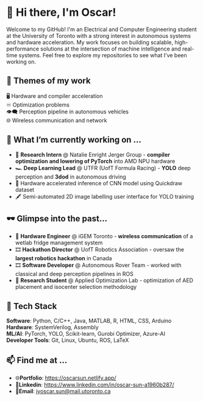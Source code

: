 # 👋 Hi there, I'm Oscar! 

Welcome to my GitHub! I'm an Electrical and Computer Engineering student at the University of Toronto with a strong interest in autonomous systems and hardware acceleration. My work focuses on building scalable, high-performance solutions at the intersection of machine intelligence and real-time systems. Feel free to explore my repositories to see what I’ve been working on.

## 💬 Themes of my work
🖥️ Hardware and compiler acceleration<br>
♾️ Optimization problems<br>
👁️‍🗨️ Perception pipeline in autonomous vehicles<br>
🌐 Wireless communication and network<br>

## 🔭 What I’m currently working on ...
* 💽 **Research Intern** @ Natalie Enright Jerger Group - **compiler optimization and lowering of PyTorch** into AMD NPU hardware
* 🏎️ **Deep Learning Lead** @ UTFR (UofT Formula Racing) - **YOLO** deep perception and **3dod** in autonomous driving
* 🎨 Hardware accelerated inference of CNN model using Quickdraw dataset
* 🖋️ Semi-automated 2D image labelling user interface for YOLO training

## 🕶️ Glimpse into the past...
* 🛜 **Hardware Engineer** @ iGEM Toronto - **wireless communication** of a wetlab fridge management system
* 🎞️ **Hackathon Director** @ UofT Robotics Association - oversaw the **largest robotics hackathon** in Canada
* 🎞️ **Software Developer** @ Autonomous Rover Team - worked with classical and deep perception pipelines in ROS
* 💊 **Research Student** @ Applied Optimization Lab - optimization of AED placement and isocenter selection methodology

## 🧰 Tech Stack
**Software**: Python, C/C++, Java, MATLAB, R, HTML, CSS, Arduino  
**Hardware**: SystemVerilog, Assembly  
**ML/AI**: PyTorch, YOLO, Scikit-learn, Gurobi Optimizer, Azure-AI  
**Developer Tools**: Git, Linux, Ubuntu, ROS, LaTeX

## 📫 Find me at ...
* 🌐**Portfolio**: https://oscarsun.netlify.app/
* 📨**Linkedin**: https://www.linkedin.com/in/oscar-sun-a1960b287/
* 📮**Email**: jyoscar.sun@mail.utoronto.ca

<!--
**Jyoscarsun/Jyoscarsun** is a ✨ _special_ ✨ repository because its `README.md` (this file) appears on your GitHub profile.

Here are some ideas to get you started:

- 🔭 I’m currently working on ...
- 🌱 I’m currently learning ...
- 👯 I’m looking to collaborate on ...
- 🤔 I’m looking for help with ...
- 💬 Ask me about ...
- 📫 How to reach me: ...
- 😄 Pronouns: ...
- ⚡ Fun fact: ...
-->
